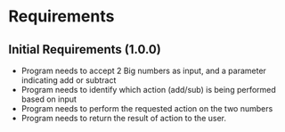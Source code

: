 # Requirements

## Initial Requirements (1.0.0)
- Program needs to accept 2 Big numbers as input, and a parameter indicating add or subtract
- Program needs to identify which action (add/sub) is being performed based on input
- Program needs to perform the requested action on the two numbers
- Program needs to return the result of action to the user.
